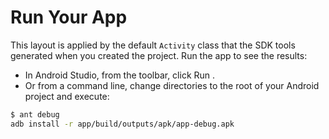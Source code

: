 # Run Your App

This layout is applied by the default `Activity` class that the SDK tools generated when you created the project. Run the app to see the results:

* In Android Studio, from the toolbar, click Run  .
* Or from a command line, change directories to the root of your Android project and execute:

```bash
$ ant debug
adb install -r app/build/outputs/apk/app-debug.apk
```